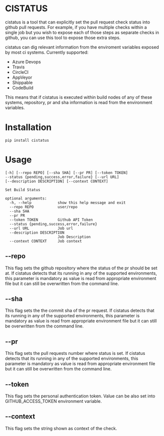 CISTATUS
========

cistatus is a tool that can explicitly set the pull request check status into github pull requests. For example, if you have multiple checks within a single job but you wish to expose each of those steps as separate checks in github, you can use this tool to expose those extra steps.

cistatus can dig relevant information from the enviroment variables exposed by most ci systems. Currently supported:

 * Azure Devops
 * Travis
 * CircleCI
 * AppVeyor
 * Shippable
 * CodeBuild

This means that if cistatus is executed within build nodes of any of these systems,  repository, pr and sha information is read from the environment variables.

Installation
============

```
pip install cistatus
```

Usage
=====

```
[-h] [--repo REPO] [--sha SHA] [--pr PR] [--token TOKEN]
--status {pending,success,error,failure} [--url URL]
[--description DESCRIPTION] [--context CONTEXT]

Set Build Status

optional arguments:
  -h, --help            show this help message and exit
  --repo REPO           user/repo
  --sha SHA
  --pr PR
  --token TOKEN         Github API Token
  --status {pending,success,error,failure}
  --url URL             Job url
  --description DESCRIPTION
                        Job Description
  --context CONTEXT     Job context
```

## --repo
This flag sets the github repository where the status of the pr should be set at. If cistatus detects that its running in any of the supported environments,
this parameter is mandatory as value is read from appropriate environment file but it can still be overwritten from the command line.


## --sha
This flag sets the the commit sha of the pr request. If cistatus detects that its running in any of the supported environments,
this parameter is mandatory as value is read from appropriate environment file but it can still be overwritten from the command line.

## --pr
This flag sets the pull requests number where status is set. If cistatus detects that its running in any of the supported environments,
this parameter is mandatory as value is read from appropriate environment file but it can still be overwritten from the command line.

## --token
This flag sets the personal authentication token. Value can be also set into GITHUB_ACCESS_TOKEN environment variable.

## --context

This flag sets the string shown as context of the check. 

## 


